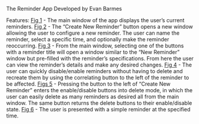 The Reminder App
Developed by Evan Barmes

Features:
[Fig 1](https://github.com/EvanBarmes/Reminder/blob/master/Figures/Fig1.png) - The main window of the app displays the user’s current reminders.
[Fig 2](https://github.com/EvanBarmes/Reminder/blob/master/Figures/Fig2.png) - The “Create New Reminder” button opens a new window allowing the user to configure a new reminder. The user can name the reminder, select a specific time, and optionally make the reminder reoccurring.
[Fig 3](https://github.com/EvanBarmes/Reminder/blob/master/Figures/Fig3.png) - From the main window, selecting one of the buttons with a reminder title will open a window similar to the “New Reminder” window but pre-filled with the reminder’s specifications. From here the user can view the reminder’s details and make any desired changes.
[Fig 4](https://github.com/EvanBarmes/Reminder/blob/master/Figures/Fig4.png) - The user can quickly disable/enable reminders without having to delete and recreate them by using the correlating button to the left of the reminder to be affected.
[Figs 5](https://github.com/EvanBarmes/Reminder/blob/master/Figures/Fig5.png) - Pressing the button to the left of “Create New Reminder” enters the enable/disable buttons into delete mode, in which the user can easily delete as many reminders as desired all from the main window. The same button returns the delete buttons to their enable/disable state.
[Fig 6](https://github.com/EvanBarmes/Reminder/blob/master/Figures/Fig6.png) - The user is presented with a simple reminder at the specified time.